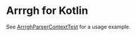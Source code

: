 # Arrrgh for Kotlin

See [ArrrghParserContextTest](src/test/kotlin/lunakoly/arrrgh/ArrrghParserContextTest.kt) for a usage example.
